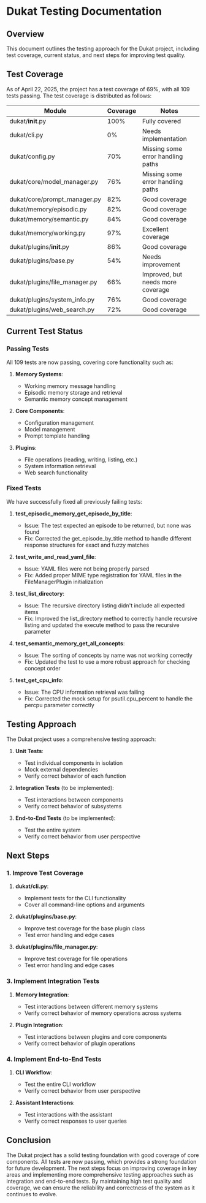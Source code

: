 # Dukat Testing Documentation

## Overview

This document outlines the testing approach for the Dukat project, including test coverage, current status, and next steps for improving test quality.

## Test Coverage

As of April 22, 2025, the project has a test coverage of 69%, with all 109 tests passing. The test coverage is distributed as follows:

| Module                        | Coverage | Notes                             |
| ----------------------------- | -------- | --------------------------------- |
| dukat/**init**.py             | 100%     | Fully covered                     |
| dukat/cli.py                  | 0%       | Needs implementation              |
| dukat/config.py               | 70%      | Missing some error handling paths |
| dukat/core/model_manager.py   | 76%      | Missing some error handling paths |
| dukat/core/prompt_manager.py  | 82%      | Good coverage                     |
| dukat/memory/episodic.py      | 82%      | Good coverage                     |
| dukat/memory/semantic.py      | 84%      | Good coverage                     |
| dukat/memory/working.py       | 97%      | Excellent coverage                |
| dukat/plugins/**init**.py     | 86%      | Good coverage                     |
| dukat/plugins/base.py         | 54%      | Needs improvement                 |
| dukat/plugins/file_manager.py | 66%      | Improved, but needs more coverage |
| dukat/plugins/system_info.py  | 76%      | Good coverage                     |
| dukat/plugins/web_search.py   | 72%      | Good coverage                     |

## Current Test Status

### Passing Tests

All 109 tests are now passing, covering core functionality such as:

1. **Memory Systems**:

   - Working memory message handling
   - Episodic memory storage and retrieval
   - Semantic memory concept management

2. **Core Components**:

   - Configuration management
   - Model management
   - Prompt template handling

3. **Plugins**:
   - File operations (reading, writing, listing, etc.)
   - System information retrieval
   - Web search functionality

### Fixed Tests

We have successfully fixed all previously failing tests:

1. **test_episodic_memory_get_episode_by_title**:

   - Issue: The test expected an episode to be returned, but none was found
   - Fix: Corrected the get_episode_by_title method to handle different response structures for exact and fuzzy matches

2. **test_write_and_read_yaml_file**:

   - Issue: YAML files were not being properly parsed
   - Fix: Added proper MIME type registration for YAML files in the FileManagerPlugin initialization

3. **test_list_directory**:

   - Issue: The recursive directory listing didn't include all expected items
   - Fix: Improved the list_directory method to correctly handle recursive listing and updated the execute method to pass the recursive parameter

4. **test_semantic_memory_get_all_concepts**:

   - Issue: The sorting of concepts by name was not working correctly
   - Fix: Updated the test to use a more robust approach for checking concept order

5. **test_get_cpu_info**:
   - Issue: The CPU information retrieval was failing
   - Fix: Corrected the mock setup for psutil.cpu_percent to handle the percpu parameter correctly

## Testing Approach

The Dukat project uses a comprehensive testing approach:

1. **Unit Tests**:

   - Test individual components in isolation
   - Mock external dependencies
   - Verify correct behavior of each function

2. **Integration Tests** (to be implemented):

   - Test interactions between components
   - Verify correct behavior of subsystems

3. **End-to-End Tests** (to be implemented):
   - Test the entire system
   - Verify correct behavior from user perspective

## Next Steps

### 1. Improve Test Coverage

1. **dukat/cli.py**:

   - Implement tests for the CLI functionality
   - Cover all command-line options and arguments

2. **dukat/plugins/base.py**:

   - Improve test coverage for the base plugin class
   - Test error handling and edge cases

3. **dukat/plugins/file_manager.py**:
   - Improve test coverage for file operations
   - Test error handling and edge cases

### 3. Implement Integration Tests

1. **Memory Integration**:

   - Test interactions between different memory systems
   - Verify correct behavior of memory operations across systems

2. **Plugin Integration**:
   - Test interactions between plugins and core components
   - Verify correct behavior of plugin operations

### 4. Implement End-to-End Tests

1. **CLI Workflow**:

   - Test the entire CLI workflow
   - Verify correct behavior from user perspective

2. **Assistant Interactions**:
   - Test interactions with the assistant
   - Verify correct responses to user queries

## Conclusion

The Dukat project has a solid testing foundation with good coverage of core components. All tests are now passing, which provides a strong foundation for future development. The next steps focus on improving coverage in key areas and implementing more comprehensive testing approaches such as integration and end-to-end tests. By maintaining high test quality and coverage, we can ensure the reliability and correctness of the system as it continues to evolve.

